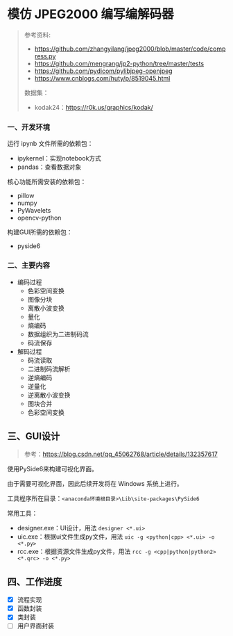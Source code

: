 # 模仿 JPEG2000 编写编解码器

> 参考资料:
>
> - https://github.com/zhangyilang/jpeg2000/blob/master/code/compress.py
> - https://github.com/mengrang/jp2-python/tree/master/tests
> - https://github.com/pydicom/pylibjpeg-openjpeg
> - https://www.cnblogs.com/huty/p/8519045.html
>
> 数据集：
>
> - kodak24：https://r0k.us/graphics/kodak/

### 一、开发环境

运行 ipynb 文件所需的依赖包：

- ipykernel：实现notebook方式
- pandas：查看数据对象

核心功能所需安装的依赖包：

- pillow
- numpy
- PyWavelets
- opencv-python

构建GUI所需的依赖包：

- pyside6

### 二、主要内容

- 编码过程
    - 色彩空间变换
    - 图像分块
    - 离散小波变换
    - 量化
    - 熵编码
    - 数据组织为二进制码流
    - 码流保存
- 解码过程
    - 码流读取
    - 二进制码流解析
    - 逆熵编码
    - 逆量化
    - 逆离散小波变换
    - 图块合并
    - 色彩空间变换

## 三、GUI设计

> 参考：https://blog.csdn.net/qq_45062768/article/details/132357617

使用PySide6来构建可视化界面。

由于需要可视化界面，因此后续开发将在 Windows 系统上进行。

工具程序所在目录：`<anaconda环境根目录>\Lib\site-packages\PySide6`

常用工具：

- designer.exe：UI设计，用法 `designer <*.ui>`
- uic.exe：根据ui文件生成py文件，用法 `uic -g <python|cpp> <*.ui> -o <*.py>`
- rcc.exe：根据资源文件生成py文件，用法 `rcc -g <cpp|python|python2> <*.qrc> -o <*.py>`


## 四、工作进度

- [x] 流程实现
- [x] 函数封装
- [x] 类封装
- [ ] 用户界面封装